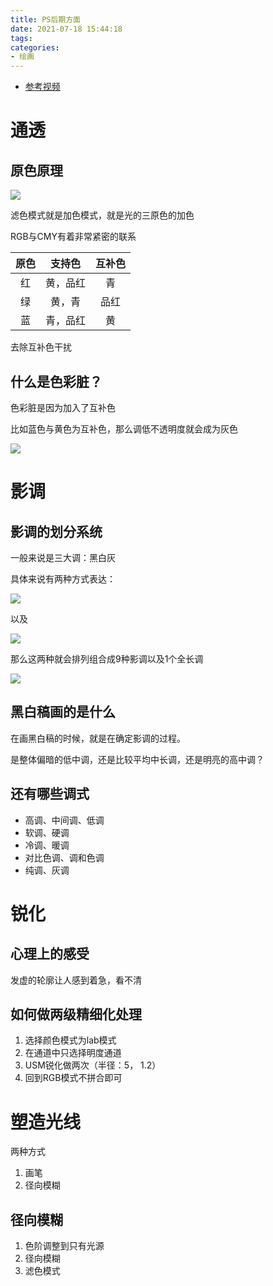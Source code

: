 ```yaml
---
title: PS后期方面
date: 2021-07-18 15:44:18
tags:
categories:
- 绘画
---
```


- [参考视频](https://www.bilibili.com/video/BV1ca4y1s7gY)

# 通透

## 原色原理 

![](1.png)

滤色模式就是加色模式，就是光的三原色的加色

RGB与CMY有着非常紧密的联系

| 原色  |  支持色  | 互补色 |
| :---: | :------: | :----: |
|  红   | 黄，品红 |   青   |
|  绿   |  黄，青  |  品红  |
|  蓝   | 青，品红 |   黄   |



去除互补色干扰


## 什么是色彩脏？

色彩脏是因为加入了互补色

比如蓝色与黄色为互补色，那么调低不透明度就会成为灰色

![](2.png)

# 影调

## 影调的划分系统

一般来说是三大调：黑白灰

具体来说有两种方式表达：

![](3.png)

以及

![](4.png)

那么这两种就会排列组合成9种影调以及1个全长调

![](5.png)

## 黑白稿画的是什么

在画黑白稿的时候，就是在确定影调的过程。

是整体偏暗的低中调，还是比较平均中长调，还是明亮的高中调？

## 还有哪些调式

- 高调、中间调、低调
- 软调、硬调
- 冷调、暖调
- 对比色调、调和色调
- 纯调、灰调


# 锐化

## 心理上的感受

发虚的轮廓让人感到着急，看不清

## 如何做两级精细化处理

1. 选择颜色模式为lab模式
2. 在通道中只选择明度通道
3. USM锐化做两次（半径：5， 1.2）
4. 回到RGB模式不拼合即可

# 塑造光线

两种方式
1. 画笔
2. 径向模糊

## 径向模糊

1. 色阶调整到只有光源
2. 径向模糊
3. 滤色模式